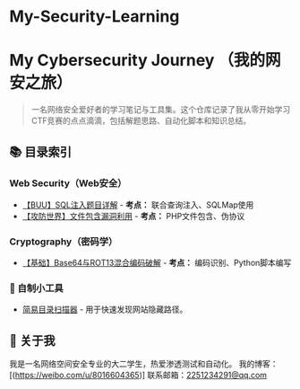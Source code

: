 # My-Security-Learning
# My Cybersecurity Journey （我的网安之旅）

> 一名网络安全爱好者的学习笔记与工具集。这个仓库记录了我从零开始学习CTF竞赛的点点滴滴，包括解题思路、自动化脚本和知识总结。

## 📚 目录索引

### Web Security（Web安全）
- [【BUU】SQL注入题目详解](./Web/BUU-sql-injection.md) - **考点：** 联合查询注入、SQLMap使用
- [【攻防世界】文件包含漏洞利用](./Web/XX-file-inclusion.md) - **考点：** PHP文件包含、伪协议

### Cryptography（密码学）
- [【基础】Base64与ROT13混合编码破解](./Crypto/base64-rot13.md) - **考点：** 编码识别、Python脚本编写

### 🔧 自制小工具
- [简易目录扫描器](./Tools/simple_dir_scanner.py) - 用于快速发现网站隐藏路径。

## 🚀 关于我
我是一名网络空间安全专业的大二学生，热爱渗透测试和自动化。
我的博客： [(https://weibo.com/u/8016604365)]
联系邮箱：2251234291@qq.com
